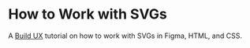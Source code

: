 # How to Work with SVGs

A [Build UX](https://www.youtube.com/channel/UCHTt4tr25_wdGiJQcKD8wzA) tutorial on how to work with SVGs in Figma, HTML, and CSS.
